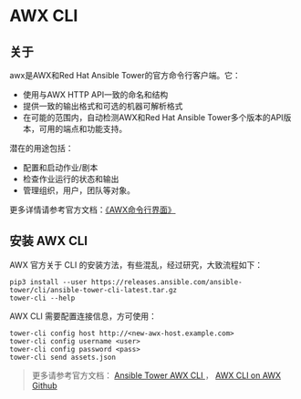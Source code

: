 # AWX CLI

## 关于

awx是AWX和Red Hat Ansible Tower的官方命令行客户端。它：

* 使用与AWX HTTP API一致的命名和结构
* 提供一致的输出格式和可选的机器可解析格式
* 在可能的范围内，自动检测AWX和Red Hat Ansible Tower多个版本的API版本，可用的端点和功能支持。

潜在的用途包括：

* 配置和启动作业/剧本
* 检查作业运行的状态和输出
* 管理组织，用户，团队等对象。

更多详情请参考官方文档：[《AWX命令行界面》](https://docs.ansible.com/ansible-tower/latest/html/towercli/index.html)

## 安装 AWX CLI

AWX 官方关于 CLI 的安装方法，有些混乱，经过研究，大致流程如下：

```
pip3 install --user https://releases.ansible.com/ansible-tower/cli/ansible-tower-cli-latest.tar.gz
tower-cli --help
```

AWX CLI 需要配置连接信息，方可使用：

```
tower-cli config host http://<new-awx-host.example.com>
tower-cli config username <user>
tower-cli config password <pass>
tower-cli send assets.json
```

> 更多请参考官方文档： [Ansible Tower AWX CLI ](https://docs.ansible.com/ansible-tower/latest/html/towercli/usage.html#installation)， [ AWX CLI on AWX Github](https://github.com/ansible/awx/tree/devel/awxkit/awxkit/cli/docs)